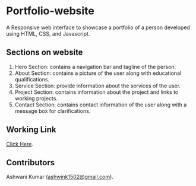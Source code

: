 # Portfolio-website
A Responsive web interface to showcase a portfolio of a person developed using HTML, CSS, and Javascript.

## Sections on website
1. Hero Section: contains a navigation bar and tagline of the person.
2. About Section: contains a picture of the user along with educational qualifications.
3. Service Section: provide information about the services of the user.
4. Project Section: contains information about the project and links to working projects.
5. Contact Section: contains contact information of the user along with a message box for clarifications.

## Working Link
[Click Here](https://portfolio-ashwani-kumar.netlify.app/).

## Contributors
Ashwani Kumar (ashwink1502@gmail.com).
